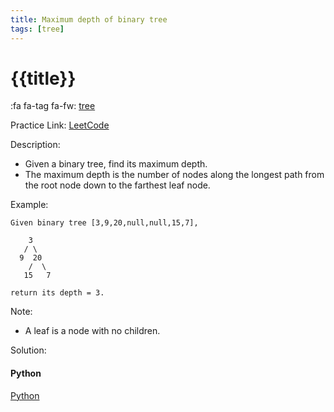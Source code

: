 ```yaml
---
title: Maximum depth of binary tree
tags: [tree]
---
```


# {{title}}

:fa fa-tag fa-fw: [tree]({{tagspath}}/tree)

Practice Link: [LeetCode](https://leetcode.com/problems/maximum-depth-of-binary-tree/)

Description:

- Given a binary tree, find its maximum depth.
- The maximum depth is the number of nodes along the longest path from the root node down to the farthest leaf node.

Example:

```text
Given binary tree [3,9,20,null,null,15,7],

    3
   / \
  9  20
    /  \
   15   7

return its depth = 3.
```

Note:

- A leaf is a node with no children.

Solution:

<!-- tabs:start -->
#### **Python**

[Python](../pycode/tree/maximum-depth-of-binary-tree.py ':include :type=code')
<!-- tabs:end -->
